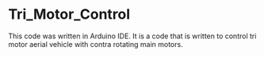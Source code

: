 # Tri_Motor_Control
This code was written in Arduino IDE. It is a code that is written to control tri motor aerial vehicle with contra rotating main motors.
